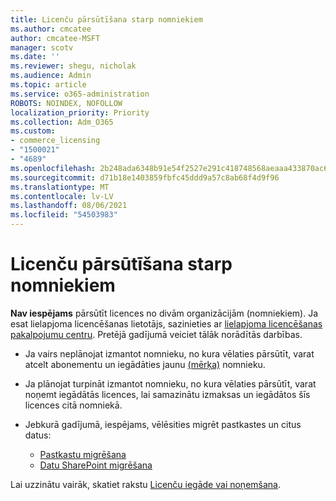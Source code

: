 ```yaml
---
title: Licenču pārsūtīšana starp nomniekiem
ms.author: cmcatee
author: cmcatee-MSFT
manager: scotv
ms.date: ''
ms.reviewer: shegu, nicholak
ms.audience: Admin
ms.topic: article
ms.service: o365-administration
ROBOTS: NOINDEX, NOFOLLOW
localization_priority: Priority
ms.collection: Adm_O365
ms.custom:
- commerce_licensing
- "1500021"
- "4689"
ms.openlocfilehash: 2b248ada6348b91e54f2527e291c418748568aeaaa433870ac699fe93e7c5be9
ms.sourcegitcommit: d71b18e1403859fbfc45ddd9a57c8ab68f4d9f96
ms.translationtype: MT
ms.contentlocale: lv-LV
ms.lasthandoff: 08/06/2021
ms.locfileid: "54503983"
---
```

# <a name="transfer-licenses-between-tenants"></a>Licenču pārsūtīšana starp nomniekiem

**Nav iespējams** pārsūtīt licences no divām organizācijām (nomniekiem). Ja esat lielapjoma licencēšanas lietotājs, sazinieties ar [lielapjoma licencēšanas pakalpojumu centru](https://support.microsoft.com/help/4471406/how-to-contact-the-microsoft-volume-licensing-service-center). Pretējā gadījumā veiciet tālāk norādītās darbības.

- Ja vairs neplānojat izmantot nomnieku, no kura vēlaties pārsūtīt, [](https://admin.microsoft.com/Adminportal/Home?source=applauncher#/subscriptions) varat atcelt abonementu un iegādāties jaunu [(mērķa)](https://www.microsoft.com/microsoft-365/business/compare-all-microsoft-365-business-products?rtc=2&activetab=tab:primaryr2) nomnieku.
- Ja plānojat turpināt izmantot nomnieku, no kura vēlaties pārsūtīt, varat [](/microsoft-365/commerce/licenses/buy-licenses#buy-or-remove-licenses-for-your-business-subscription) noņemt iegādātās licences, lai samazinātu izmaksas un iegādātos šīs licences citā nomniekā.
- Jebkurā gadījumā, iespējams, vēlēsities migrēt pastkastes un citus datus:

    - [Pastkastu migrēšana](/Exchange/mailbox-migration/migrate-mailboxes-across-tenants)
    - [Datu SharePoint migrēšana](https://aka.ms/modernSpoAdminCenter/CloudContentMigrations)

Lai uzzinātu vairāk, skatiet rakstu [Licenču iegāde vai noņemšana](/microsoft-365/commerce/licenses/buy-licenses).
